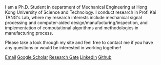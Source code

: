 I am a Ph.D. Student in department of Mechanical Engineering at Hong Kong University of Science and Technology. I conduct research in Prof. Kai TANG's Lab, where my research interests include mechanical signal processing and computer-aided design/manufacturing/inspection, and implementation of computational algorithms and methodologies in manufacturing process.

Please take a look through my site and feel free to contact me if you have any questions or would be interested in working together!

<a href="mailto:dong.he@connect.ust.hk">Email</a>
<a href="https://scholar.google.com/citations?user=hHxsez8AAAAJ&hl=zh-CN&oi=sra">Google Scholar</a>
<a href="https://www.researchgate.net/profile/Dong_He8">Research Gate</a>
<a href="https://www.linkedin.com/in/hedong">LinkedIn</a>
<a href="https://github.com/dong-he">Github</a>
